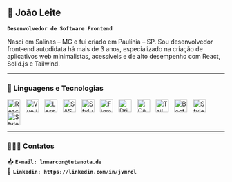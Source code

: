 ## 🌵 João Leite

**`Desenvolvedor de Software Frontend`**

Nasci em Salinas – MG e fui criado em Paulínia – SP. Sou desenvolvedor front-end autodidata há mais de 3 anos, especializado na criação de aplicativos web minimalistas, acessíveis e de alto desempenho com React, Solid.js e Tailwind.

***

### 🧰 Linguagens e Tecnologias

<img 
    align="left" 
    alt="React"
    title="React" 
    width="30px" 
    style="padding-right: 10px;" 
    src="https://cdn.jsdelivr.net/gh/devicons/devicon@latest/icons/react/react-original.svg" 
/>
<img 
    align="left" 
    alt="Vue.js"
    title="Vue.js" 
    width="30px" 
    style="padding-right: 10px;" 
    src="https://cdn.jsdelivr.net/gh/devicons/devicon@latest/icons/vuejs/vuejs-original.svg" 
/>
<img 
    align="left" 
    alt="Less"
    title="Less" 
    width="30px" 
    style="padding-right: 10px;" 
    src="https://cdn.jsdelivr.net/gh/devicons/devicon@latest/icons/less/less-plain-wordmark.svg" 
/>
<img 
    align="left" 
    alt="SASS"
    title="SASS" 
    width="30px" 
    style="padding-right: 10px;" 
    src="https://cdn.jsdelivr.net/gh/devicons/devicon@latest/icons/sass/sass-original.svg" 
/>
<img 
    align="left" 
    alt="Stylus"
    title="Stylus" 
    width="30px" 
    style="padding-right: 10px;" 
    src="https://cdn.jsdelivr.net/gh/devicons/devicon@latest/icons/stylus/stylus-original.svg" 
/>
<img 
    align="left" 
    alt="Figma"
    title="Figma" 
    width="30px" 
    style="padding-right: 10px;" 
    src="https://cdn.jsdelivr.net/gh/devicons/devicon@latest/icons/figma/figma-original.svg" 
/>
<img 
    align="left" 
    alt="Dribbble"
    title="Dribbble" 
    width="30px" 
    style="padding-right: 10px;" 
    src="https://cdn.simpleicons.org/dribbble/EA4C89" 
/>
<img 
    align="left" 
    alt="Canva"
    title="Canva" 
    width="30px" 
    style="padding-right: 10px;" 
    src="https://cdn.simpleicons.org/canva/00C4CC" 
/>
<img 
    align="left" 
    alt="TailwindCSS"
    title="TailwindCSS" 
    width="30px" 
    style="padding-right: 10px;" 
    src="https://cdn.jsdelivr.net/gh/devicons/devicon@latest/icons/tailwindcss/tailwindcss-original.svg" 
/>
<img 
    align="left" 
    alt="Bootstrap"
    title="Bootstrap" 
    width="30px" 
    style="padding-right: 10px;" 
    src="https://cdn.jsdelivr.net/gh/devicons/devicon@latest/icons/bootstrap/bootstrap-original.svg" 
/>
<img 
    align="left" 
    alt="Styled Components"
    title="Styled Components" 
    width="30px" 
    style="padding-right: 10px;" 
    src="https://cdn.jsdelivr.net/gh/devicons/devicon@latest/icons/styledcomponents/styledcomponents-original.svg" 
/>
<img 
    alt="Styled Components"
    title="Styled Components" 
    width="30px" 
    style="padding-right: 10px;" 
    src="https://cdn.jsdelivr.net/gh/devicons/devicon@latest/icons/linux/linux-original.svg" 
/>

***

### 👨🏼‍💻 Contatos

📥 **`E-mail: lnmarcon@tutanota.de`**  
🔗 **`Linkedin: https://linkedin.com/in/jvmrcl`**
